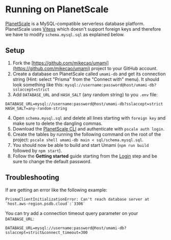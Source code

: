 # Running on PlanetScale

[PlanetScale](https://planetscale.com/) is a MySQL-compatible serverless database platform. PlanetScale uses [Vitess](https://vitess.io/) which doesn't support foreign keys and therefore we have to modify `schema.mysql.sql` as explained below.

## Setup

1. Fork the [https://github.com/mikecao/umami](https://github.com/mikecao/umami) project to your GitHub account.
2. Create a database on PlanetScale called `umami-db` and get its connection string (Hint: select "Prisma" from the "Connect with" menu). It should look something like this: `mysql://username:password@host/umami-db?sslaccept=strict`
3. Add `DATABASE_URL` and `HASH_SALT` (any random string) to you `.env` file:
```
DATABASE_URL=mysql://username:password@host/umami-db?sslaccept=strict
HASH_SALT=any-random-string
```
4. Open `schema.mysql.sql` and delete all lines starting with `foreign key` and make sure to delete the dangling commas.
5. Download the [PlanetScale CLI](https://github.com/planetscale/cli/releases) and authenticate with `pscale auth login`.
6. Create the tables by running the following command on the root of the project: `pscale shell umami-db main < sql/schema.mysql.sql`.
7. You should now be able to build and start Umami (`npm run build` followed by `npm start`).
6. Follow the **Getting started** guide starting from the [Login](/docs/login) step and be sure to change the default password.

## Troubleshooting

If are getting an error like the following example:

```
PrismaClientInitializationError: Can't reach database server at `host.aws-region.psdb.cloud`:`3306`
```

You can try add a connection timeout query parameter on your `DATABASE_URL`:

```
DATABASE_URL=mysql://username:password@host/umami-db?sslaccept=strict&connect_timeout=300
```
